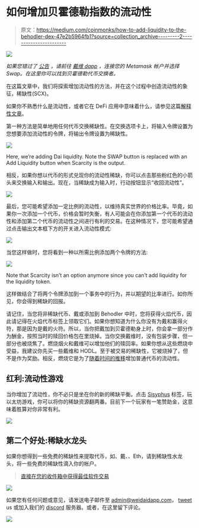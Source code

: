 # 如何增加贝霍德勒指数的流动性

> 原文：<https://medium.com/coinmonks/how-to-add-liquidity-to-the-behodler-dex-47e2b5964fb1?source=collection_archive---------2----------------------->

![](img/3687540a1e697b66f95e378ec3bdc427.png)

*如果您错过了* [*公告*](/weidaithriftcoin/introducing-weidais-first-burn-dapp-the-behodler-token-swapper-c76f38e5d94c) *，请前往* [*戴维 dapp*](https://weidaidapp.com/) *，连接您的 Metamask 帐户并选择 Swap。在这里你可以找到贝霍德勒代币交换者。*

在这篇文章中，我们将探索增加流动性的方法，并在这个过程中创造流动性的象征，稀缺性(SCX)。

如果你不熟悉什么是流动性，或者它在 DeFi 应用中意味着什么，请参见这篇[解释性文章](/weidaithriftcoin/token-bonding-curves-the-movie-2ff612fc9263)。

第一种方法是简单地用任何代币交换稀缺性。在交换选项卡上，将输入令牌设置为您想要添加流动性的令牌，将输出令牌设置为稀缺性。

![](img/45cec65f32c175017029ed4e23963a85.png)

Here, we’re adding Dai liquidity. Note the SWAP button is replaced with an Add Liquidity button when Scarcity is the output.

相反，如果你想以代币的形式兑现你的流动性稀缺，你可以点击那些粉红色的小箭头来交换输入和输出。现在，当稀缺成为输入时，行动按钮显示“收回流动性”。

![](img/c88d82f25b4588617627361e75e2e520.png)

最后，您可能希望添加一定比例的流动性，以维持真实世界的价格比率。毕竟，如果你一次添加一个代币，价格会暂时失衡，有人可能会在你添加第一个代币的流动性和添加第二个代币的流动性之间进行有利的交易。在这种情况下，您可能希望通过点击输出文本框下方的开关进入流动性模式:

![](img/db38c461dd7a80d636ab8c0be5a79997.png)

当您这样做时，您将看到一种以所需比例添加两个令牌的方法:

![](img/9da11fa17c0315940596fb62f80945cb.png)

Note that Scarcity isn’t an option anymore since you can’t add liquidity for the liquidity token.

这样做结合了将两个令牌添加到一个事务中的行为，并以期望的比率进行。如你所见，你会得到稀缺的回报。

请记住，当您将非稀缺代币、戴或添加到 Behodler 中时，您将获得火焰代币，因此请记得在火焰代币标签上领取它们。如果你想知道为什么你没有为戴和赢得火符，那是因为是戴的火符。所以，当你把戴加到贝霍德勒身上时，你会拿一部分作为酬金，按照当时的赎回价格包在里烧掉。当你交换戴维时，没有包装步骤，但一部分也被烧焦了。燃烧烟火和戴维可以增加他们的赎回率。如果你想从这些燃烧中受益，我建议你先买一些戴维和 HODL。至于被交易的稀缺性，它被烧掉了，但不是作为奖励。相反，燃烧它是为了[随着时间的推移](/weidaithriftcoin/token-bonding-curves-the-movie-2ff612fc9263)增加普通代币的流动性。

## 红利:流动性游戏

当你增加了流动性，你不必只是坐在你的新的稀缺平衡。点击 [Sisyphus](/weidaithriftcoin/introducing-sisyphus-a-king-of-the-hill-ethereum-game-to-bootstrap-behodlers-liquidity-7f3a065c7eb9) 标签，玩以太坊游戏，你可以将你的稀缺资源翻两番。目前下一个玩家有一笔赞助金，这意味着胜算对你非常有利。

![](img/f3b1badfdb4cf4782fc0b2f6cba2b266.png)

## 第二个好处:稀缺水龙头

如果你想得到一些免费的稀缺性来提取代币，如、戴、、Eth，请到稀缺性水龙头，将一些免费的稀缺性滴入你的帐户。

> [直接在您的收件箱中获得最佳软件交易](https://coincodecap.com/?utm_source=coinmonks)

[![](img/7c0b3dfdcbfea594cc0ae7d4f9bf6fcb.png)](https://coincodecap.com/?utm_source=coinmonks)

如果您有任何问题或意见，请发送电子邮件至 admin@weidaidapp.com， [tweet](https://twitter.com/WeiDaiDapp) us 或加入我们的 [discord](https://discord.com/invite/s6bKYjj) 服务器。或者，在这里留下评论。

[![](img/e9dbce386c4f90837b5db529a4c87766.png)](https://coincodecap.com)
